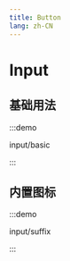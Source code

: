 ```yaml
---
title: Button
lang: zh-CN
---
```


# Input

<script setup>
const demos = import.meta.globEager('../../../demos/bole-design/input/*/*.vue')
</script>

## 基础用法

:::demo

input/basic

:::

## 内置图标

:::demo

input/suffix

:::

